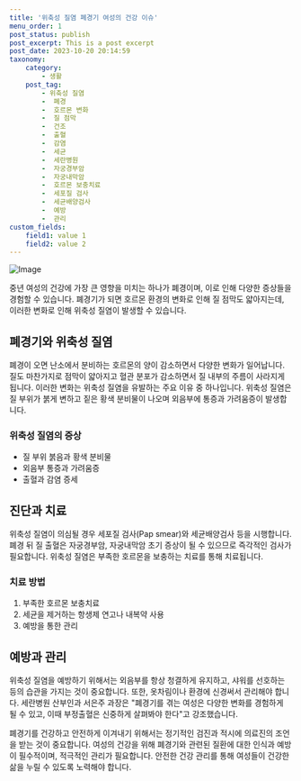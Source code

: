 ```yaml
---
title: '위축성 질염 폐경기 여성의 건강 이슈'
menu_order: 1
post_status: publish
post_excerpt: This is a post excerpt
post_date: 2023-10-20 20:14:59
taxonomy:
    category:
        - 생활
    post_tag:
        - 위축성 질염
        -  폐경
        -  호르몬 변화
        -  질 점막
        -  건조
        -  출혈
        -  감염
        -  세균
        -  세란병원
        -  자궁경부암
        -  자궁내막암
        -  호르몬 보충치료
        -  세포질 검사
        -  세균배양검사
        -  예방
        -  관리
custom_fields:
    field1: value 1
    field2: value 2
---
```


![Image](https://imgnews.pstatic.net/image/296/2024/02/06/0000074310_001_20240206220601313.jpg?type=w647)


중년 여성의 건강에 가장 큰 영향을 미치는 하나가 폐경이며, 이로 인해 다양한 증상들을 경험할 수 있습니다. 폐경기가 되면 호르몬 환경의 변화로 인해 질 점막도 얇아지는데, 이러한 변화로 인해 위축성 질염이 발생할 수 있습니다. 

## 폐경기와 위축성 질염

폐경이 오면 난소에서 분비하는 호르몬의 양이 감소하면서 다양한 변화가 일어납니다. 질도 마찬가지로 점막이 얇아지고 혈관 분포가 감소하면서 질 내부의 주름이 사라지게 됩니다. 이러한 변화는 위축성 질염을 유발하는 주요 이유 중 하나입니다. 위축성 질염은 질 부위가 붉게 변하고 짙은 황색 분비물이 나오며 외음부에 통증과 가려움증이 발생합니다. 

### 위축성 질염의 증상

- 질 부위 붉음과 황색 분비물
- 외음부 통증과 가려움증
- 출혈과 감염 증세

## 진단과 치료

위축성 질염이 의심될 경우 세포질 검사(Pap smear)와 세균배양검사 등을 시행합니다. 폐경 뒤 질 출혈은 자궁경부암, 자궁내막암 초기 증상이 될 수 있으므로 즉각적인 검사가 필요합니다. 위축성 질염은 부족한 호르몬을 보충하는 치료를 통해 치료됩니다. 

### 치료 방법

1. 부족한 호르몬 보충치료
2. 세균을 제거하는 항생제 연고나 내복약 사용
3. 예방을 통한 관리

## 예방과 관리

위축성 질염을 예방하기 위해서는 외음부를 항상 청결하게 유지하고, 샤워를 선호하는 등의 습관을 가지는 것이 중요합니다. 또한, 옷차림이나 환경에 신경써서 관리해야 합니다. 세란병원 산부인과 서은주 과장은 "폐경기를 겪는 여성은 다양한 변화를 경험하게 될 수 있고, 이때 부정출혈은 신중하게 살펴봐야 한다"고 강조했습니다.

폐경기를 건강하고 안전하게 이겨내기 위해서는 정기적인 검진과 적시에 의료진의 조언을 받는 것이 중요합니다. 여성의 건강을 위해 폐경기와 관련된 질환에 대한 인식과 예방이 필수적이며, 적극적인 관리가 필요합니다. 안전한 건강 관리를 통해 여성들이 건강한 삶을 누릴 수 있도록 노력해야 합니다.
